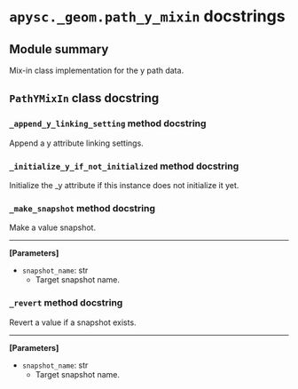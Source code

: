 # `apysc._geom.path_y_mixin` docstrings

## Module summary

Mix-in class implementation for the y path data.

## `PathYMixIn` class docstring

### `_append_y_linking_setting` method docstring

Append a y attribute linking settings.

### `_initialize_y_if_not_initialized` method docstring

Initialize the _y attribute if this instance does not initialize it yet.

### `_make_snapshot` method docstring

Make a value snapshot.<hr>

**[Parameters]**

- `snapshot_name`: str
  - Target snapshot name.

### `_revert` method docstring

Revert a value if a snapshot exists.<hr>

**[Parameters]**

- `snapshot_name`: str
  - Target snapshot name.
